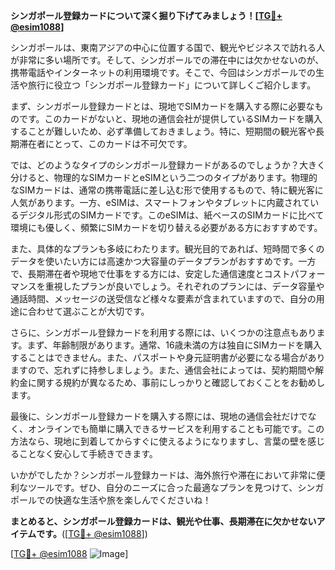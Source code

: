 **シンガポール登録カードについて深く掘り下げてみましょう！[[TG💪+ @esim1088](https://t.me/s/esim1088)]**

シンガポールは、東南アジアの中心に位置する国で、観光やビジネスで訪れる人が非常に多い場所です。そして、シンガポールでの滞在中には欠かせないのが、携帯電話やインターネットの利用環境です。そこで、今回はシンガポールでの生活や旅行に役立つ「シンガポール登録カード」について詳しくご紹介します。

まず、シンガポール登録カードとは、現地でSIMカードを購入する際に必要なものです。このカードがないと、現地の通信会社が提供しているSIMカードを購入することが難しいため、必ず準備しておきましょう。特に、短期間の観光客や長期滞在者にとって、このカードは不可欠です。

では、どのようなタイプのシンガポール登録カードがあるのでしょうか？大きく分けると、物理的なSIMカードとeSIMという二つのタイプがあります。物理的なSIMカードは、通常の携帯電話に差し込む形で使用するもので、特に観光客に人気があります。一方、eSIMは、スマートフォンやタブレットに内蔵されているデジタル形式のSIMカードです。このeSIMは、紙ベースのSIMカードに比べて環境にも優しく、頻繁にSIMカードを切り替える必要がある方におすすめです。

また、具体的なプランも多岐にわたります。観光目的であれば、短時間で多くのデータを使いたい方には高速かつ大容量のデータプランがおすすめです。一方で、長期滞在者や現地で仕事をする方には、安定した通信速度とコストパフォーマンスを重視したプランが良いでしょう。それぞれのプランには、データ容量や通話時間、メッセージの送受信など様々な要素が含まれていますので、自分の用途に合わせて選ぶことが大切です。

さらに、シンガポール登録カードを利用する際には、いくつかの注意点もあります。まず、年齢制限があります。通常、16歳未満の方は独自にSIMカードを購入することはできません。また、パスポートや身元証明書が必要になる場合がありますので、忘れずに持参しましょう。また、通信会社によっては、契約期間や解約金に関する規約が異なるため、事前にしっかりと確認しておくことをお勧めします。

最後に、シンガポール登録カードを購入する際には、現地の通信会社だけでなく、オンラインでも簡単に購入できるサービスを利用することも可能です。この方法なら、現地に到着してからすぐに使えるようになりますし、言葉の壁を感じることなく安心して手続きできます。

いかがでしたか？シンガポール登録カードは、海外旅行や滞在において非常に便利なツールです。ぜひ、自分のニーズに合った最適なプランを見つけて、シンガポールでの快適な生活や旅を楽しんでくださいね！

**まとめると、シンガポール登録カードは、観光や仕事、長期滞在に欠かせないアイテムです。**([[TG💪+ @esim1088](https://t.me/s/esim1088)])

[[TG💪+ @esim1088](https://t.me/s/esim1088) ![Image](https://i.postimg.cc/Y0z9fWf4/image.png)]